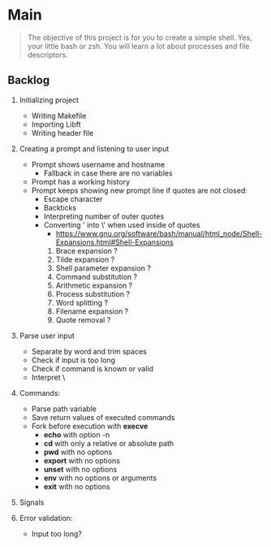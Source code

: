 # Main
> The objective of this project is for you to create a simple shell. Yes, your little bash or zsh. You will learn a lot about processes and file descriptors.

## Backlog

1. Initializing project
    - Writing Makefile
    - Importing Libft
    - Writing header file

2. Creating a prompt and listening to user input
    - Prompt shows username and hostname
        - Fallback in case there are no variables
    - Prompt has a working history
    - Prompt keeps showing new prompt line if quotes are not closed:
        - Escape character
        - Backticks
        - Interpreting number of outer quotes
        - Converting ' into \\' when used inside of quotes
            - https://www.gnu.org/software/bash/manual/html_node/Shell-Expansions.html#Shell-Expansions
            1. Brace expansion ?
            2. Tilde expansion ?
            3. Shell parameter expansion ?
            4. Command substitution ?
            5. Arithmetic expansion ?
            6. Process substitution ?
            7. Word splitting ?
            8. Filename expansion ?
            9. Quote removal ?

3. Parse user input
    - Separate by word and trim spaces
    - Check if input is too long
    - Check if command is known or valid
    - Interpret \

4. Commands:
    - Parse path variable
    - Save return values of executed commands
    - Fork before execution with **execve**
        - **echo** with option -n
        - **cd** with only a relative or absolute path
        - **pwd** with no options
        - **export** with no options
        - **unset** with no options
        - **env** with no options or arguments
        - **exit** with no options
4. Signals
5. Error validation:
    - Input too long?
